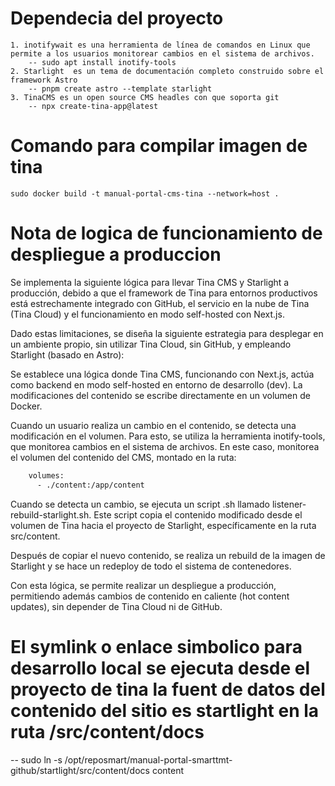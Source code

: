 # Dependecia del proyecto
    1. inotifywait es una herramienta de línea de comandos en Linux que permite a los usuarios monitorear cambios en el sistema de archivos.
        -- sudo apt install inotify-tools
    2. Starlight  es un tema de documentación completo construido sobre el framework Astro
        -- pnpm create astro --template starlight
    3. TinaCMS es un open source CMS headles con que soporta git
        -- npx create-tina-app@latest

# Comando para compilar imagen de tina
    sudo docker build -t manual-portal-cms-tina --network=host . 

# Nota de logica de funcionamiento de despliegue a produccion

Se implementa la siguiente lógica para llevar Tina CMS y Starlight a producción, debido a que el framework de Tina para entornos productivos está estrechamente integrado con GitHub, el servicio en la nube de Tina (Tina Cloud) y el funcionamiento en modo self-hosted con Next.js.

Dado estas limitaciones, se diseña la siguiente estrategia para desplegar en un ambiente propio, sin utilizar Tina Cloud, sin GitHub, y empleando Starlight (basado en Astro):

Se establece una lógica donde Tina CMS, funcionando con Next.js, actúa como backend en modo self-hosted en entorno de desarrollo (dev). La modificaciones del contenido se escribe directamente en un volumen de Docker.

Cuando un usuario realiza un cambio en el contenido, se detecta una modificación en el volumen. Para esto, se utiliza la herramienta inotify-tools, que monitorea cambios en el sistema de archivos. En este caso, monitorea el volumen del contenido del CMS, montado en la ruta:

```bash
    volumes:
      - ./content:/app/content
```

Cuando se detecta un cambio, se ejecuta un script .sh llamado listener-rebuild-starlight.sh. Este script copia el contenido modificado desde el volumen de Tina hacia el proyecto de Starlight, específicamente en la ruta src/content.

Después de copiar el nuevo contenido, se realiza un rebuild de la imagen de Starlight y se hace un redeploy de todo el sistema de contenedores.

Con esta lógica, se permite realizar un despliegue a producción, permitiendo además cambios de contenido en caliente (hot content updates), sin depender de Tina Cloud ni de GitHub.

# El symlink o enlace simbolico para desarrollo local se ejecuta desde el proyecto de tina la fuent de datos del contenido del sitio es startlight en la ruta /src/content/docs
  -- sudo ln -s /opt/reposmart/manual-portal-smarttmt-github/startlight/src/content/docs content